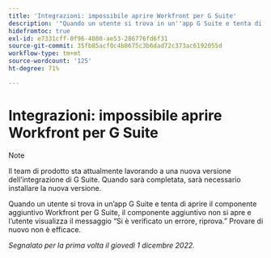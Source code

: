 ```yaml
---
title: 'Integrazioni: impossibile aprire Workfront per G Suite'
description: '"Quando un utente si trova in un''app G Suite e tenta di aprire il componente aggiuntivo Workfront for G Suite, il componente aggiuntivo non si apre e l''utente visualizza il messaggio Qualcosa non è andato correttamente, riprova. Provare di nuovo non è efficace. ”'
hidefromtoc: true
exl-id: e7331cff-0f96-4080-ae53-286776fd6f31
source-git-commit: 35fb85acf0c4b8675c3b6dad72c373ac6192055d
workflow-type: tm+mt
source-wordcount: '125'
ht-degree: 71%

---
```


# Integrazioni: impossibile aprire Workfront per G Suite

<!--Converted to Story-->

>[!NOTE]
>
>Il team di prodotto sta attualmente lavorando a una nuova versione dell’integrazione di G Suite. Quando sarà completata, sarà necessario installare la nuova versione.

Quando un utente si trova in un’app G Suite e tenta di aprire il componente aggiuntivo Workfront per G Suite, il componente aggiuntivo non si apre e l’utente visualizza il messaggio “Si è verificato un errore, riprova.” Provare di nuovo non è efficace.

_Segnalato per la prima volta il giovedì 1 dicembre 2022._
